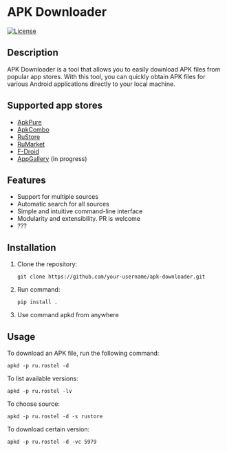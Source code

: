 # APK Downloader

[![License](https://img.shields.io/badge/license-MIT-blue.svg)](https://github.com/your-username/apk-downloader/blob/main/LICENSE)

## Description

APK Downloader is a tool that allows you to easily download APK files from popular app stores. With this tool, you can quickly obtain APK files for various Android applications directly to your local machine.

## Supported app stores
- [ApkPure](https://apkpure.com/)
- [ApkCombo](https://apkcombo.com/)
- [RuStore](https://rustore.ru/)
- [RuMarket](https://ruplay.market/)
- [F-Droid](https://f-droid.org/)
- [AppGallery](https://appgallery.huawei.com/) (in progress)

## Features

- Support for multiple sources
- Automatic search for all sources
- Simple and intuitive command-line interface
- Modularity and extensibility. PR is welcome
- ???

## Installation

1. Clone the repository:

    ```shell
    git clone https://github.com/your-username/apk-downloader.git
    ```

2. Run command:

    ```shell
    pip install .
    ```

3. Use command apkd from anywhere

## Usage

To download an APK file, run the following command:
```shell
apkd -p ru.rostel -d
```
To list available versions:
```shell
apkd -p ru.rostel -lv
```
To choose source:
```shell
apkd -p ru.rostel -d -s rustore
```
To download certain version:
```shell
apkd -p ru.rostel -d -vc 5979
```